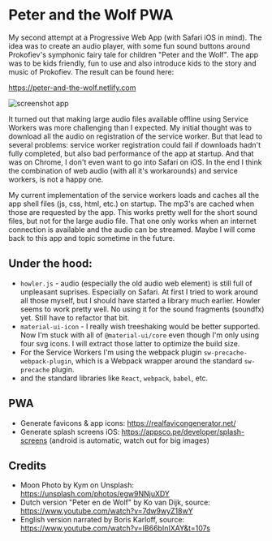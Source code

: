 # Peter and the Wolf PWA

My second attempt at a Progressive Web App (with Safari iOS in mind). The idea was to create an audio player, with some fun sound buttons around Prokofiev's symphonic fairy tale for children "Peter and the Wolf". The app was to be kids friendly, fun to use and also introduce kids to the story and music of Prokofiev. The result can be found here:

https://peter-and-the-wolf.netlify.com

![screenshot app](https://raw.githubusercontent.com/vnglst/peter-and-the-wolf/master/screenshot.png)

It turned out that making large audio files available offline using Service Workers was more challenging than I expected. My initial thought was to download all the audio on registration of the service worker. But that lead to several problems: service worker registration could fail if downloads hadn't fully completed, but also bad performance of the app at startup. And that was on Chrome, I don't even want to go into Safari on iOS. In the end I think the combination of web audio (with all it's workarounds) and service workers, is not a happy one.

My current implementation of the service workers loads and caches all the app shell files (js, css, html, etc.) on startup. The mp3's are cached when those are requested by the app. This works pretty well for the short sound files, but not for the large audio file. That one only works when an internet connection is available and the audio can be streamed. Maybe I will come back to this app and topic sometime in the future.

## Under the hood:

- `howler.js` - audio (especially the old audio web element) is still full of unpleasant suprises. Especially on Safari. At first I tried to work around all those myself, but I should have started a library much earlier. Howler seems to work pretty well. No using it for the sound fragments (soundfx) yet. Still have to refactor that bit.
- `material-ui-icon` - I really wish treeshaking would be better supported. Now I'm stuck with all of `@material-ui/core` even though I'm only using four svg icons. I will extract those latter to optimize the build size.
- For the Service Workers I'm using the webpack plugin `sw-precache-webpack-plugin`, which is a Webpack wrapper around the standard `sw-precache` plugin.
- and the standard libraries like `React`, `webpack`, `babel`, etc.

## PWA

- Generate favicons & app icons: https://realfavicongenerator.net/
- Generate splash screens iOS: https://appsco.pe/developer/splash-screens (android is automatic, watch out for big images)

## Credits

- Moon Photo by Kym on Unsplash: https://unsplash.com/photos/egw9NNjuXDY
- Dutch version "Peter en de Wolf" by Ko van Dijk, source: https://www.youtube.com/watch?v=7dw9wyZ18wY
- English version narrated by Boris Karloff, source: https://www.youtube.com/watch?v=IB66bInIXAY&t=107s
